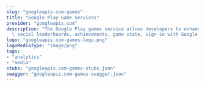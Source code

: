 ```yaml
---
slug: "googleapis-com-games"
title: "Google Play Game Services"
provider: "googleapis.com"
description: "The Google Play games service allows developers to enhance games with\
  \ social leaderboards, achievements, game state, sign-in with Google, and more."
logo: "googleapis.com-games-logo.png"
logoMediaType: "image/png"
tags:
- "analytics"
- "media"
stubs: "googleapis.com-games-stubs.json"
swagger: "googleapis.com-games-swagger.json"
---
```

